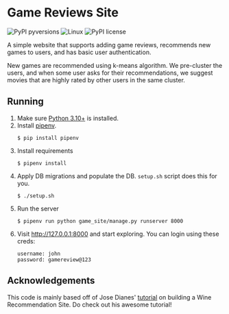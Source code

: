 # Game Reviews Site

![PyPI pyversions](https://img.shields.io/github/pipenv/locked/python-version/sanchitsgupta/game-reviews-site)
![Linux](https://svgshare.com/i/Zhy.svg)
![PyPI license](https://img.shields.io/github/license/sanchitsgupta/game-reviews-site)

A simple website that supports adding game reviews, recommends new games to users, and has basic user authentication.

New games are recommended using k-means algorithm. We pre-cluster the users, and when some user asks for their recommendations, we suggest movies that are highly rated by other users in the same cluster.

## Running

1. Make sure [Python 3.10+](https://www.python.org/downloads/) is installed.
2. Install [pipenv](https://github.com/kennethreitz/pipenv).
    ```shell
    $ pip install pipenv
    ```
3. Install requirements
    ```shell
    $ pipenv install
    ```
4. Apply DB migrations and populate the DB. `setup.sh` script does this for you.
    ```shell
    $ ./setup.sh
    ```
5. Run the server
    ```
    $ pipenv run python game_site/manage.py runserver 8000
    ```
6. Visit http://127.0.0.1:8000 and start exploring. You can login using these creds:
    ```
    username: john
    password: gamereview@123
    ```

## Acknowledgements

This code is mainly based off of Jose Dianes' [tutorial](https://www.codementor.io/@jadianes/get-started-with-django-building-recommendation-review-app-du107yb1a) on building a Wine Recommendation Site. Do check out his awesome tutorial!
